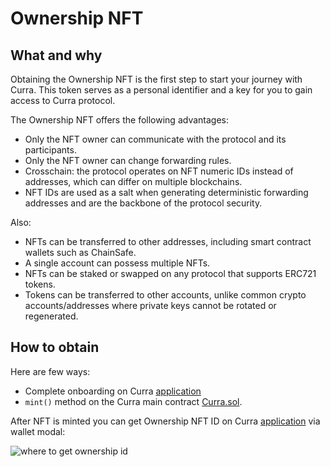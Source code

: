 # Ownership NFT

## What and why

Obtaining the Ownership NFT is the first step to start your journey with Curra. This token serves as a personal identifier and a key for you to gain access to Curra protocol.

The Ownership NFT offers the following advantages:

- Only the NFT owner can communicate with the protocol and its participants.
- Only the NFT owner can change forwarding rules.
- Crosschain: the protocol operates on NFT numeric IDs instead of addresses, which can differ on multiple blockchains.
- NFT IDs are used as a salt when generating deterministic forwarding addresses and are the backbone of the protocol security.

Also:

- NFTs can be transferred to other addresses, including smart contract wallets such as ChainSafe.
- A single account can possess multiple NFTs.
- NFTs can be staked or swapped on any protocol that supports ERC721 tokens.
- Tokens can be transferred to other accounts, unlike common crypto accounts/addresses where private keys cannot be rotated or regenerated.

## How to obtain

Here are few ways:
- Complete onboarding on Curra <a href="https://app,.curra.io" target="_blank">application</a>
- `mint()` method on the Curra main contract <a href="https://github.com/curra-web3/contracts/blob/main/src/Curra.sol#L49" target="_blank">Curra.sol</a>. 

After NFT is minted you can get Ownership NFT ID on Curra <a href="https://app,.curra.io" target="_blank">application</a> via wallet modal:


![where to get ownership id](/obsidian/images/get_ownership_id.png)
